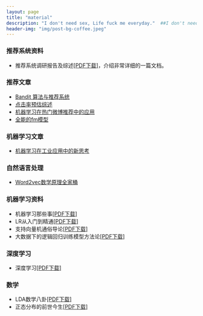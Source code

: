 ```yaml
---
layout: page
title: "material"
description: "I don't need sex, Life fuck me everyday."  ##I don't need sex \n Life fuck me everyday
header-img: "img/post-bg-coffee.jpeg"
---
```

### 推荐系统资料
 - 推荐系统调研报告及综述[[PDF下载]](https://pan.baidu.com/s/1vbmuK1TyzycitDoxAMgzgg)，介绍非常详细的一篇文档。

### 推荐文章

 - [Bandit 算法与推荐系统](https://cosx.org/2017/05/bandit-and-recommender-systems/)
 - [点击率预估综述](https://www.52cs.com/archives/1851)
 - [机器学习在热门微博推荐中的应用](https://yq.aliyun.com/articles/448320?do=login&accounttraceid=ae790246-2e55-4ede-ae1c-11762f3d4adf&do=login)
 - [全能的fm模型](https://zhuanlan.zhihu.com/p/58160982?utm_source=wechat_session&utm_medium=social&utm_oi=26740000817152)

### 机器学习文章
 - [机器学习在工业应用中的新思考](https://zhuanlan.zhihu.com/p/24505389)

### 自然语言处理
 - [Word2vec数学原理全家桶](http://shomy.top/2017/07/28/word2vec-all/)

### 机器学习资料
 - 机器学习那些事[[PDF下载]](https://pan.baidu.com/s/1aNiU9A2LPr9sETW7zSxtYw)
 - LR从入门到精通[[PDF下载]](https://pan.baidu.com/s/1k7Una-mT9i03UZO67aW79A)
 - 支持向量机通俗导论[[PDF下载]](https://pan.baidu.com/s/1jDqIxWQlP9Fohs1IkleJ2g)
 - 大数据下的逻辑回归训练模型方法论[[PDF下载]](https://pan.baidu.com/s/11DR69aD9O3iyImF0DOU6fQ)

### 深度学习
 - 深度学习[[PDF下载]](https://pan.baidu.com/s/1CSVmPRfD2tFiIZrgidX6sw)


### 数学
 - LDA数学八卦[[PDF下载]](https://pan.baidu.com/s/1-3lg-hz0E2pbIk2bXDAzjw)
 - 正态分布的前世今生[[PDF下载]](https://pan.baidu.com/s/1q0Gca5nxR5EiTkSdrO8hrw)
